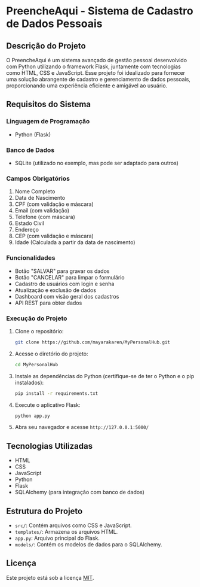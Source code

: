 # PreencheAqui - Sistema de Cadastro de Dados Pessoais

## Descrição do Projeto
O PreencheAqui é um sistema avançado de gestão pessoal desenvolvido com Python utilizando o framework Flask, juntamente com tecnologias como HTML, CSS e JavaScript. Esse projeto foi idealizado para fornecer uma solução abrangente de cadastro e gerenciamento de dados pessoais, proporcionando uma experiência eficiente e amigável ao usuário.

## Requisitos do Sistema
### Linguagem de Programação
- Python (Flask)

### Banco de Dados
- SQLite (utilizado no exemplo, mas pode ser adaptado para outros)

### Campos Obrigatórios
1. Nome Completo
2. Data de Nascimento
3. CPF (com validação e máscara)
4. Email (com validação)
5. Telefone (com máscara)
6. Estado Civil
7. Endereço
8. CEP (com validação e máscara)
9. Idade (Calculada a partir da data de nascimento)

### Funcionalidades
- Botão "SALVAR" para gravar os dados
- Botão "CANCELAR" para limpar o formulário
- Cadastro de usuários com login e senha
- Atualização e exclusão de dados
- Dashboard com visão geral dos cadastros
- API REST para obter dados

### Execução do Projeto
1. Clone o repositório:
   ```bash
   git clone https://github.com/mayarakaren/MyPersonalHub.git
   ```

2. Acesse o diretório do projeto:
   ```bash
   cd MyPersonalHub
   ```

3. Instale as dependências do Python (certifique-se de ter o Python e o pip instalados):
   ```bash
   pip install -r requirements.txt
   ```

4. Execute o aplicativo Flask:
   ```bash
   python app.py
   ```

5. Abra seu navegador e acesse `http://127.0.0.1:5000/`

## Tecnologias Utilizadas
- HTML
- CSS
- JavaScript
- Python
- Flask
- SQLAlchemy (para integração com banco de dados)

## Estrutura do Projeto
- `src/`: Contém arquivos como CSS e JavaScript.
- `templates/`: Armazena os arquivos HTML.
- `app.py`: Arquivo principal do Flask.
- `models/`: Contém os modelos de dados para o SQLAlchemy.

## Licença
Este projeto está sob a licença [MIT](LICENSE).
